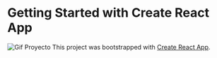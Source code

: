 # Getting Started with Create React App
![Gif Proyecto](https://github.com/ediau11/AppReact/blob/master/public/ImagenesApp/AnimationProyecto.gif)
This project was bootstrapped with [Create React App](https://github.com/facebook/create-react-app).


